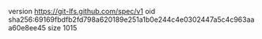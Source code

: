 version https://git-lfs.github.com/spec/v1
oid sha256:69169fbdfb2fd798a620189e251a1b0e244c4e0302447a5c4c963aaa60e8ee45
size 1015
